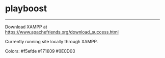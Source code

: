 # playboost
---
Download XAMPP at https://www.apachefriends.org/download_success.html

Currently running site locally through XAMPP.

Colors:
#f5efde
#171609
#0E0D00